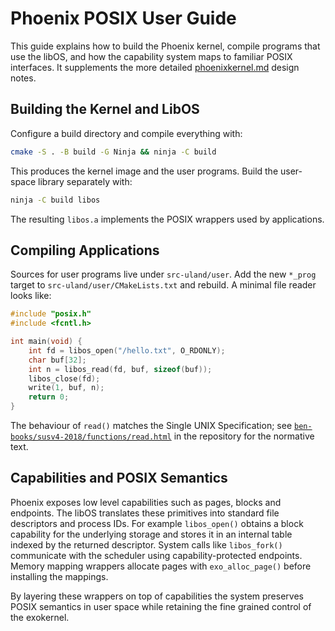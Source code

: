 # Phoenix POSIX User Guide

This guide explains how to build the Phoenix kernel, compile programs that use the libOS, and how the capability system maps to familiar POSIX interfaces. It supplements the more detailed [phoenixkernel.md](phoenixkernel.md) design notes.

## Building the Kernel and LibOS

Configure a build directory and compile everything with:

```sh
cmake -S . -B build -G Ninja && ninja -C build
```

This produces the kernel image and the user programs. Build the user-space library separately with:

```sh
ninja -C build libos
```

The resulting `libos.a` implements the POSIX wrappers used by applications.

## Compiling Applications

Sources for user programs live under `src-uland/user`. Add the new `*_prog` target to `src-uland/user/CMakeLists.txt` and rebuild. A minimal file reader looks like:

```c
#include "posix.h"
#include <fcntl.h>

int main(void) {
    int fd = libos_open("/hello.txt", O_RDONLY);
    char buf[32];
    int n = libos_read(fd, buf, sizeof(buf));
    libos_close(fd);
    write(1, buf, n);
    return 0;
}
```

The behaviour of `read()` matches the Single UNIX Specification; see [`ben-books/susv4-2018/functions/read.html`](ben-books/susv4-2018/functions/read.html) in the repository for the normative text.

## Capabilities and POSIX Semantics

Phoenix exposes low level capabilities such as pages, blocks and endpoints. The libOS translates these primitives into standard file descriptors and process IDs. For example `libos_open()` obtains a block capability for the underlying storage and stores it in an internal table indexed by the returned descriptor. System calls like `libos_fork()` communicate with the scheduler using capability-protected endpoints. Memory mapping wrappers allocate pages with `exo_alloc_page()` before installing the mappings.

By layering these wrappers on top of capabilities the system preserves POSIX semantics in user space while retaining the fine grained control of the exokernel.
